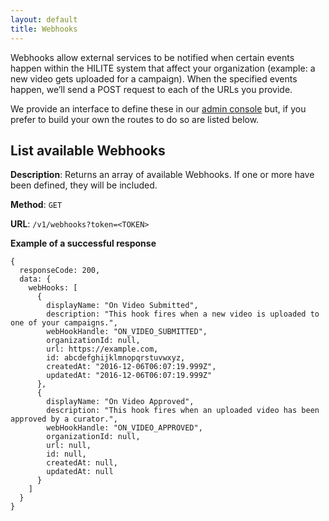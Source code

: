 ```yaml
---
layout: default
title: Webhooks
---
```


Webhooks allow external services to be notified when certain events happen within the HILITE system that affect your organization (example: a new video gets uploaded for a campaign). When the specified events happen, we’ll send a POST request to each of the URLs you provide.

We provide an interface to define these in our [admin console](https://admin.hilite.media) but, if you prefer to build your own the routes to do so are listed below. 

## List available Webhooks 

**Description**: Returns an array of available Webhooks. If one or more have been defined, they will be included. 

**Method**: `GET`

**URL**: `/v1/webhooks?token=<TOKEN>`
      
**Example of a successful response**
        
    {
      responseCode: 200,
      data: {
        webHooks: [
          {
            displayName: "On Video Submitted",
            description: "This hook fires when a new video is uploaded to one of your campaigns.",
            webHookHandle: "ON_VIDEO_SUBMITTED",
            organizationId: null,
            url: https://example.com,
            id: abcdefghijklmnopqrstuvwxyz,
            createdAt: "2016-12-06T06:07:19.999Z",
            updatedAt: "2016-12-06T06:07:19.999Z"
          },
          {
            displayName: "On Video Approved",
            description: "This hook fires when an uploaded video has been approved by a curator.",
            webHookHandle: "ON_VIDEO_APPROVED",
            organizationId: null,
            url: null,
            id: null,
            createdAt: null,
            updatedAt: null
          }
        ]
      }
    }